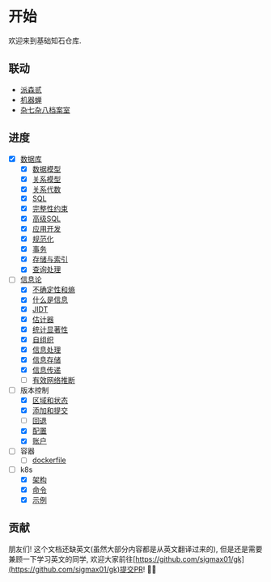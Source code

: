 # 开始

欢迎来到基础知石仓库.

## 联动

- [派森贰](https://py.ricolxwz.de)
- [机器蝉](https://ml.ricolxwz.de)
- [杂七杂八档案室](https://misc.ricolxwz.de)

## 进度

- [x] [数据库](/database/)
    - [x] [数据模型](database/conceptual-model)
    - [x] [关系模型](database/conceptual-model)
    - [x] [关系代数](database/relational-algebra)
    - [x] [SQL](database/sql)
    - [x] [完整性约束](database/integrity-constraints)
    - [x] [高级SQL](database/advanced-sql)
    - [x] [应用开发](database/app-dev)
    - [x] [规范化](database/normalization)
    - [x] [事务](/database/transaction)
    - [x] [存储与索引](/database/storage-indexing)
    - [x] [查询处理](/database/query-processing)
- [ ] [信息论](/information-theory/)
    - [x] [不确定性和熵](information-theory/uncertainty-and-entropy)
    - [x] [什么是信息](information-theory/what-is-information)
    - [x] [JIDT](information-theory/jidt)
    - [x] [估计器](information-theory/estimator)
    - [x] [统计显著性](/information-theory/statistical-significance)
    - [x] [自组织](/information-theory/self-organisation)
    - [x] [信息处理](/information-theory/information-processing)
    - [x] [信息存储](/information-theory/information-storage)
    - [x] [信息传递](/information-theory/information-transfer)
    - [ ] [有效网络推断](/information-theory/effective-network-inference)
- [ ] 版本控制
    - [x] [区域和状态](/version-control/area-and-status)
    - [x] [添加和提交](/version-control/add-and-commit)
    - [ ] [回退](/version-control/revert)
    - [x] [配置](/version-control/config)
    - [x] [账户](/version-control/account)
- [ ] 容器
    - [ ] [dockerfile](/containerization/dockerfile)
- [ ] k8s
    - [x] [架构](/k8s/architecture)
    - [x] [命令](/k8s/command)
    - [x] [示例](/k8s/example)

## 贡献

朋友们! 这个文档还缺英文(虽然大部分内容都是从英文翻译过来的), 但是还是需要兼顾一下学习英文的同学, 欢迎大家前往[https://github.com/sigmax01/gk](https://github.com/sigmax01/gk)提交PR! 🦀🦀
